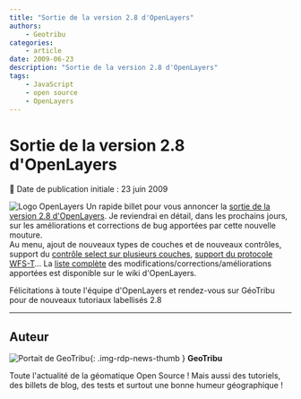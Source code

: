 ```yaml
---
title: "Sortie de la version 2.8 d'OpenLayers"
authors:
    - Geotribu
categories:
    - article
date: 2009-06-23
description: "Sortie de la version 2.8 d'OpenLayers"
tags:
    - JavaScript
    - open source
    - OpenLayers
---
```


# Sortie de la version 2.8 d'OpenLayers

:calendar: Date de publication initiale : 23 juin 2009

![Logo OpenLayers](https://cdn.geotribu.fr/img/logos-icones/logiciels_librairies/openlayers.png) Un rapide billet pour vous annoncer la [sortie de la version 2.8 d'OpenLayers](https://openlayers.org/pipermail/users/2009-June/012414.html). Je reviendrai en détail, dans les prochains jours, sur les améliorations et corrections de bug apportées par cette nouvelle mouture.  
Au menu, ajout de nouveaux types de couches et de nouveaux contrôles, support du [contrôle select sur plusieurs couches](https://openlayers.org/dev/examples/filter.html), [support du protocole WFS-T](https://openlayers.org/dev/examples/wfs-protocol-transactions.html)... La [liste complète](http://trac.openlayers.org/wiki/Release/2.8/Notes) des modifications/corrections/améliorations apportées est disponible sur le wiki d'OpenLayers.

Félicitations à toute l'équipe d'OpenLayers et rendez-vous sur GéoTribu pour de nouveaux tutoriaux labellisés 2.8

----

## Auteur

![Portait de GeoTribu](https://cdn.geotribu.fr/img/internal/charte/geotribu_logo_64x64.png){: .img-rdp-news-thumb }
**GeoTribu**

Toute l'actualité de la géomatique Open Source ! Mais aussi des tutoriels, des billets de blog, des tests et surtout une bonne humeur géographique !
